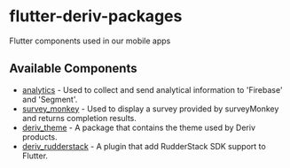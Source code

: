 # flutter-deriv-packages
Flutter components used in our mobile apps

## Available Components

* [analytics](./packages/analytics) - Used to collect and send analytical information to 'Firebase' and 'Segment'.
* [survey_monkey](./packages/survey_monkey) - Used to display a survey provided by surveyMonkey and returns completion results.
* [deriv_theme](./packages/deriv_theme) - A package that contains the theme used by Deriv products.
* [deriv_rudderstack](./packages/deriv_rudderstack) - A plugin that add RudderStack SDK support to Flutter.